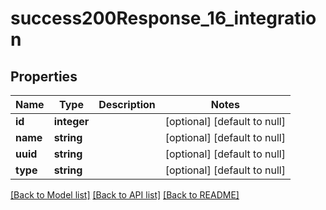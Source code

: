 # success200Response_16_integration

## Properties
Name | Type | Description | Notes
------------ | ------------- | ------------- | -------------
**id** | **integer** |  | [optional] [default to null]
**name** | **string** |  | [optional] [default to null]
**uuid** | **string** |  | [optional] [default to null]
**type** | **string** |  | [optional] [default to null]

[[Back to Model list]](../README.md#documentation-for-models) [[Back to API list]](../README.md#documentation-for-api-endpoints) [[Back to README]](../README.md)


